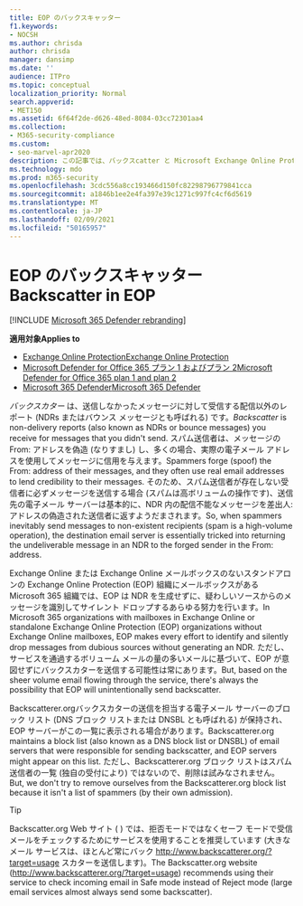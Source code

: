 ```yaml
---
title: EOP のバックスキャッター
f1.keywords:
- NOCSH
ms.author: chrisda
author: chrisda
manager: dansimp
ms.date: ''
audience: ITPro
ms.topic: conceptual
localization_priority: Normal
search.appverid:
- MET150
ms.assetid: 6f64f2de-d626-48ed-8084-03cc72301aa4
ms.collection:
- M365-security-compliance
ms.custom:
- seo-marvel-apr2020
description: この記事では、バックスcatter と Microsoft Exchange Online Protection (EOP) について学習します。
ms.technology: mdo
ms.prod: m365-security
ms.openlocfilehash: 3cdc556a8cc193466d150fc82298796779841cca
ms.sourcegitcommit: a1846b1ee2e4fa397e39c1271c997fc4cf6d5619
ms.translationtype: MT
ms.contentlocale: ja-JP
ms.lasthandoff: 02/09/2021
ms.locfileid: "50165957"
---
```

# <a name="backscatter-in-eop"></a><span data-ttu-id="09d79-103">EOP のバックスキャッター</span><span class="sxs-lookup"><span data-stu-id="09d79-103">Backscatter in EOP</span></span>

[!INCLUDE [Microsoft 365 Defender rebranding](../includes/microsoft-defender-for-office.md)]

<span data-ttu-id="09d79-104">**適用対象**</span><span class="sxs-lookup"><span data-stu-id="09d79-104">**Applies to**</span></span>
- [<span data-ttu-id="09d79-105">Exchange Online Protection</span><span class="sxs-lookup"><span data-stu-id="09d79-105">Exchange Online Protection</span></span>](https://go.microsoft.com/fwlink/?linkid=2148611)
- [<span data-ttu-id="09d79-106">Microsoft Defender for Office 365 プラン 1 およびプラン 2</span><span class="sxs-lookup"><span data-stu-id="09d79-106">Microsoft Defender for Office 365 plan 1 and plan 2</span></span>](https://go.microsoft.com/fwlink/?linkid=2148715)
- [<span data-ttu-id="09d79-107">Microsoft 365 Defender</span><span class="sxs-lookup"><span data-stu-id="09d79-107">Microsoft 365 Defender</span></span>](https://go.microsoft.com/fwlink/?linkid=2118804)

<span data-ttu-id="09d79-108">*バックスカター* は、送信しなかったメッセージに対して受信する配信以外のレポート (NDRs またはバウンス メッセージとも呼ばれる) です。</span><span class="sxs-lookup"><span data-stu-id="09d79-108">*Backscatter* is non-delivery reports (also known as NDRs or bounce messages) you receive for messages that you didn't send.</span></span> <span data-ttu-id="09d79-109">スパム送信者は、メッセージの From: アドレスを偽造 (なりすまし) し、多くの場合、実際の電子メール アドレスを使用してメッセージに信用を与えます。</span><span class="sxs-lookup"><span data-stu-id="09d79-109">Spammers forge (spoof) the From: address of their messages, and they often use real email addresses to lend credibility to their messages.</span></span> <span data-ttu-id="09d79-110">そのため、スパム送信者が存在しない受信者に必ずメッセージを送信する場合 (スパムは高ボリュームの操作です)、送信先の電子メール サーバーは基本的に、NDR 内の配信不能なメッセージを差出人: アドレスの偽造された送信者に返すようだまされます。</span><span class="sxs-lookup"><span data-stu-id="09d79-110">So, when spammers inevitably send messages to non-existent recipients (spam is a high-volume operation), the destination email server is essentially tricked into returning the undeliverable message in an NDR to the forged sender in the From: address.</span></span>

<span data-ttu-id="09d79-111">Exchange Online または Exchange Online メールボックスのないスタンドアロンの Exchange Online Protection (EOP) 組織にメールボックスがある Microsoft 365 組織では、EOP は NDR を生成せずに、疑わしいソースからのメッセージを識別してサイレント ドロップするあらゆる努力を行います。</span><span class="sxs-lookup"><span data-stu-id="09d79-111">In Microsoft 365 organizations with mailboxes in Exchange Online or standalone Exchange Online Protection (EOP) organizations without Exchange Online mailboxes, EOP makes every effort to identify and silently drop messages from dubious sources without generating an NDR.</span></span> <span data-ttu-id="09d79-112">ただし、サービスを通過するボリューム メールの量の多いメールに基づいて、EOP が意図せずにバックスカターを送信する可能性は常にあります。</span><span class="sxs-lookup"><span data-stu-id="09d79-112">But, based on the sheer volume email flowing through the service, there's always the possibility that EOP will unintentionally send backscatter.</span></span>

<span data-ttu-id="09d79-113">Backscatterer.orgバックスカターの送信を担当する電子メール サーバーのブロック リスト (DNS ブロック リストまたは DNSBL とも呼ばれる) が保持され、EOP サーバーがこの一覧に表示される場合があります。</span><span class="sxs-lookup"><span data-stu-id="09d79-113">Backscatterer.org maintains a block list (also known as a DNS block list or DNSBL) of email servers that were responsible for sending backscatter, and EOP servers might appear on this list.</span></span> <span data-ttu-id="09d79-114">ただし、Backscatterer.org ブロック リストはスパム送信者の一覧 (独自の受付により) ではないので、削除は試みなされません。</span><span class="sxs-lookup"><span data-stu-id="09d79-114">But, we don't try to remove ourselves from the Backscatterer.org block list because it isn't a list of spammers (by their own admission).</span></span>

> [!TIP]
> <span data-ttu-id="09d79-115">Backscatter.org Web サイト ( ) では、拒否モードではなくセーフ モードで受信メールをチェックするためにサービスを使用することを推奨しています (大きなメール サービスは、ほとんど常にバック <http://www.backscatterer.org/?target=usage> スカターを送信します)。</span><span class="sxs-lookup"><span data-stu-id="09d79-115">The Backscatter.org website (<http://www.backscatterer.org/?target=usage>) recommends using their service to check incoming email in Safe mode instead of Reject mode (large email services almost always send some backscatter).</span></span>
